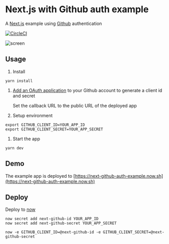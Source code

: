 # Next.js with Github auth example

A [Next.js](https://github.com/zeit/next.js) example using [Github](https://github.com) authentication

[![CircleCI](https://circleci.com/gh/possibilities/next-github-auth-example.svg?style=svg)](https://circleci.com/gh/possibilities/next-github-auth-example)


![screen](https://raw.githubusercontent.com/possibilities/next-github-auth-example/master/screen.gif "screen")


## Usage

1. Install

  ```
  yarn install
  ```

1. [Add an OAuth application](https://github.com/settings/developers) to your Github account to generate a client id and secret

   Set the callback URL to the public URL of the deployed app

1. Setup environment

  ```
  export GITHUB_CLIENT_ID=YOUR_APP_ID
  export GITHUB_CLIENT_SECRET=YOUR_APP_SECRET
  ```

1. Start the app

  ```
  yarn dev
  ```

## Demo

The example app is deployed to [https://next-github-auth-example.now.sh](https://next-github-auth-example.now.sh)

## Deploy

Deploy to [now](https://now.sh)

```
now secret add next-github-id YOUR_APP_ID
now secret add next-github-secret YOUR_APP_SECRET

now -e GITHUB_CLIENT_ID=@next-github-id -e GITHUB_CLIENT_SECRET=@next-github-secret
```
